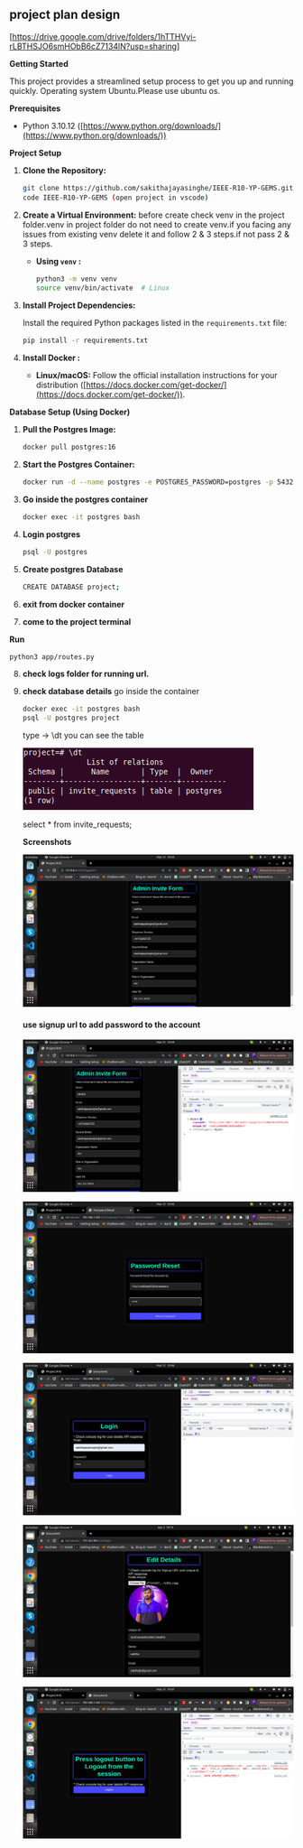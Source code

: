 ## project plan design

[https://drive.google.com/drive/folders/1hTTHVyi-rLBTHSJO6smHObB6cZ7134lN?usp=sharing]

**Getting Started**

This project provides a streamlined setup process to get you up and running quickly.
Operating system Ubuntu.Please use ubuntu os.

**Prerequisites**

- Python 3.10.12 ([https://www.python.org/downloads/](https://www.python.org/downloads/))

**Project Setup**

1. **Clone the Repository:**

   ```bash
   git clone https://github.com/sakithajayasinghe/IEEE-R10-YP-GEMS.git
   code IEEE-R10-YP-GEMS (open project in vscode)
   ```

2. **Create a Virtual Environment:**
   before create check venv in the project folder.venv in project folder do not need to create venv.if you facing any issues from existing venv delete it and follow 2 & 3 steps.if not pass 2 & 3 steps.

   - **Using `venv` :**

     ```bash
     python3 -m venv venv
     source venv/bin/activate  # Linux
     ```

3. **Install Project Dependencies:**

   Install the required Python packages listed in the `requirements.txt` file:

   ```bash
   pip install -r requirements.txt
   ```

4. **Install Docker :**

   - **Linux/macOS:** Follow the official installation instructions for your distribution ([https://docs.docker.com/get-docker/](https://docs.docker.com/get-docker/)).

**Database Setup (Using Docker)**

1. **Pull the Postgres Image:**

   ```bash
   docker pull postgres:16
   ```

2. **Start the Postgres Container:**

   ```bash
   docker run -d --name postgres -e POSTGRES_PASSWORD=postgres -p 5432:5432 postgres:16
   ```
3. **Go inside the postgres container**
   ```bash
   docker exec -it postgres bash
   ```
4. **Login postgres**
   ```bash
   psql -U postgres
   
   ```
5. **Create postgres Database**
   ```bash
   CREATE DATABASE project;
   
   ```
6. **exit from docker container**

7. **come to the project terminal**

**Run**
   ```
   python3 app/routes.py
   ```

8. **check logs folder for running url.**

9. **check database details**
   go inside the container
   ```bash
   docker exec -it postgres bash
   psql -U postgres project
   ```
   type -> \dt
   you can see the table

   ![Alt text](image.png)

   select * from invite_requests;


   **Screenshots**

   ![Alt text](image-1.png)

   #### use signup url to add password to the account

   ![Alt text](image-2.png)

   ![Alt text](image-3.png)

   ![Alt text](image-4.png)

   ![Alt text](image-7.png)

   ![Alt text](image-6.png)




